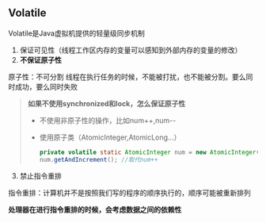 ## Volatile

Volatile是Java虚拟机提供的轻量级同步机制

1. 保证可见性（线程工作区内存的变量可以感知到外部内存的变量的修改）
2. **不保证原子性**

原子性：不可分割
线程在执行任务的时候，不能被打扰，也不能被分割。要么同时成功，要么同时失败

> **如果不使用synchronized和lock，怎么保证原子性**
>
> - 不使用非原子性的操作，比如num++,num--
>
> - 使用原子类（AtomicInteger,AtomicLong...）
>
>   ```java
>   private volatile static AtomicInteger num = new AtomicInteger();
>   num.getAndIncrement(); //取代num++
>   ```
>
>   

3. 禁止指令重排

指令重排：计算机并不是按照我们写的程序的顺序执行的，顺序可能被重新排列

**处理器在进行指令重排的时候，会考虑数据之间的依赖性**